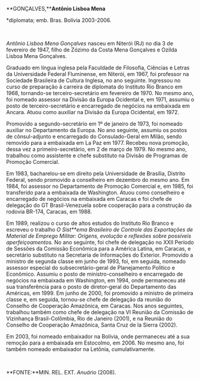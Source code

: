 **GONÇALVES,****Antônio Lisboa Mena**

\*diplomata; emb. Bras. Bolívia 2003-2006.

 

*Antônio Lisboa Mena Gonçalves* nasceu em Niterói (RJ) no dia 3 de
fevereiro de 1947, filho de Zózimo da Costa Mena Gonçalves e Ozilda
Lisboa Mena Gonçalves.

Graduado em língua inglesa pela Faculdade de Filosofia, Ciências e
Letras da Universidade Federal Fluminense, em Niterói, em 1967, foi
professor na Sociedade Brasileira de Cultura Inglesa, no ano seguinte.
Ingressou no curso de preparação à carreira de diplomata do Instituto
Rio Branco em 1968, tornando-se terceiro-secretário em fevereiro de
1970. No mesmo ano, foi nomeado assessor na Divisão da Europa Ocidental
e, em 1971, assumiu o posto de terceiro-secretário e encarregado de
negócios na embaixada em Ancara. Atuou como auxiliar na Divisão da
Europa Ocidental, em 1972.

Promovido a segundo-secretário em 1º de janeiro de 1973, foi nomeado
auxiliar no Departamento da Europa. No ano seguinte, assumiu os postos
de cônsul-adjunto e encarregado do Consulado-Geral em Milão, sendo
removido para a embaixada em La Paz em 1977. Recebeu nova promoção,
dessa vez a primeiro-secretário, em 2 de março de 1979. No mesmo ano,
trabalhou como assistente e chefe substituto na Divisão de Programas de
Promoção Comercial.

Em 1983, bacharelou-se em direito pela Universidade de Brasília,
Distrito Federal, sendo promovido a conselheiro em dezembro do mesmo
ano. Em 1984, foi assessor no Departamento de Promoção Comercial e, em
1985, foi transferido para a embaixada de Washington. Atuou como
conselheiro e encarregado de negócios na embaixada em Caracas e foi
chefe de delegação do GT Brasil-Venezuela sobre cooperação para a
construção da rodovia BR-174, Caracas, em 1988.

Em 1989, realizou o curso de altos estudos do Instituto Rio Branco e
escreveu o trabalho *O Sist**ema Brasileiro de Controle das Exportações
de Material de Emprego Militar: Origens, evolução e reflexões sobre
possíveis aperfeiçoamentos.* No ano seguinte, foi chefe de delegação no
XXII Período de Sessões da Comissão Econômica para a América Latina, em
Caracas, e secretário substituto na Secretaria de Informações do
Exterior. Promovido a ministro de segunda classe em junho de 1993, foi,
em seguida, nomeado assessor especial do subsecretário-geral de
Planejamento Político e Econômico. Assumiu o posto de
ministro-conselheiro e encarregado de negócios na embaixada em
Washington, em 1994, onde permaneceu até sua transferência para o posto
de diretor-geral do Departamento das Américas, em 1999. Em junho de
2000, foi promovido a ministro de primeira classe e, em seguida,
tornou-se chefe de delegação da reunião do Conselho de Cooperação
Amazônica, em Caracas. Nos anos seguintes, trabalhou também como chefe
de delegação na VI Reunião da Comissão de Vizinhança Brasil-Colômbia,
Rio de Janeiro (2001), e na Reunião do Conselho de Cooperação Amazônica,
Santa Cruz de la Sierra (2002).

Em 2003, foi nomeado embaixador na Bolívia, onde permaneceu até a sua
remoção para a embaixada em Estocolmo, em 2006. No mesmo ano, foi também
nomeado embaixador na Letônia, cumulativamente.

 

**FONTE:**MIN. REL. EXT. *Anuário* (2008).

 
